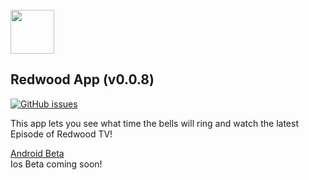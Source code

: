 <br/>
<img src="https://schoolassets.s3.amazonaws.com/logos/115707/115707.gif" width="70">
<br/>

## Redwood App (v0.0.8)
[![GitHub issues](https://img.shields.io/github/issues/isontic/Redwood.svg)](https://github.com/isontic/Redwood/issues)

This app lets you see what time the bells will ring and watch the latest Episode of Redwood TV!

[Android Beta](https://play.google.com/store/apps/details?id=com.isontic.rhs "Android Beta")     
Ios Beta coming soon!
